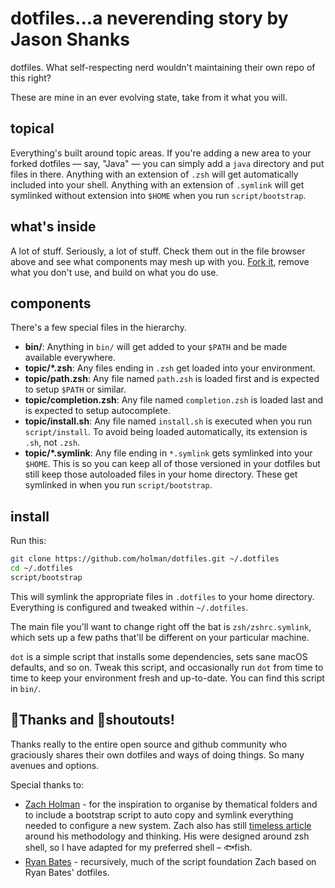 # dotfiles...a neverending story by Jason Shanks

dotfiles. What self-respecting nerd wouldn't maintaining their own repo of this right?

These are mine in an ever evolving state, take from it what you will.

## topical

Everything's built around topic areas. If you're adding a new area to your
forked dotfiles — say, "Java" — you can simply add a `java` directory and put
files in there. Anything with an extension of `.zsh` will get automatically
included into your shell. Anything with an extension of `.symlink` will get
symlinked without extension into `$HOME` when you run `script/bootstrap`.

## what's inside

A lot of stuff. Seriously, a lot of stuff. Check them out in the file browser
above and see what components may mesh up with you.
[Fork it](https://github.com/jasonshanks/dotfiles/fork), remove what you don't
use, and build on what you do use.

## components

There's a few special files in the hierarchy.

- **bin/**: Anything in `bin/` will get added to your `$PATH` and be made
  available everywhere.
- **topic/\*.zsh**: Any files ending in `.zsh` get loaded into your
  environment.
- **topic/path.zsh**: Any file named `path.zsh` is loaded first and is
  expected to setup `$PATH` or similar.
- **topic/completion.zsh**: Any file named `completion.zsh` is loaded
  last and is expected to setup autocomplete.
- **topic/install.sh**: Any file named `install.sh` is executed when you run `script/install`. To avoid being loaded automatically, its extension is `.sh`, not `.zsh`.
- **topic/\*.symlink**: Any file ending in `*.symlink` gets symlinked into
  your `$HOME`. This is so you can keep all of those versioned in your dotfiles
  but still keep those autoloaded files in your home directory. These get
  symlinked in when you run `script/bootstrap`.

## install

Run this:

```sh
git clone https://github.com/holman/dotfiles.git ~/.dotfiles
cd ~/.dotfiles
script/bootstrap
```

This will symlink the appropriate files in `.dotfiles` to your home directory.
Everything is configured and tweaked within `~/.dotfiles`.

The main file you'll want to change right off the bat is `zsh/zshrc.symlink`,
which sets up a few paths that'll be different on your particular machine.

`dot` is a simple script that installs some dependencies, sets sane macOS
defaults, and so on. Tweak this script, and occasionally run `dot` from
time to time to keep your environment fresh and up-to-date. You can find
this script in `bin/`.

## 🙏Thanks and 📣shoutouts!

Thanks really to the entire open source and github community who graciously shares their own dotfiles and ways of doing things. So many avenues and options.

Special thanks to:

- [Zach Holman](https://github.com/holman/dotfiles) - for the inspiration to organise by thematical folders and to include a bootstrap script to auto copy and symlink everything needed to configure a new system. Zach also has still [timeless article](https://zachholman.com/2010/08/dotfiles-are-meant-to-be-forked/) around his methodology and thinking. His were designed around zsh shell, so I have adapted for my preferred shell – 🐟fish.
- [Ryan Bates](http://github.com/ryanb/dotfiles) - recursively, much of the script foundation Zach based on Ryan Bates' dotfiles.

